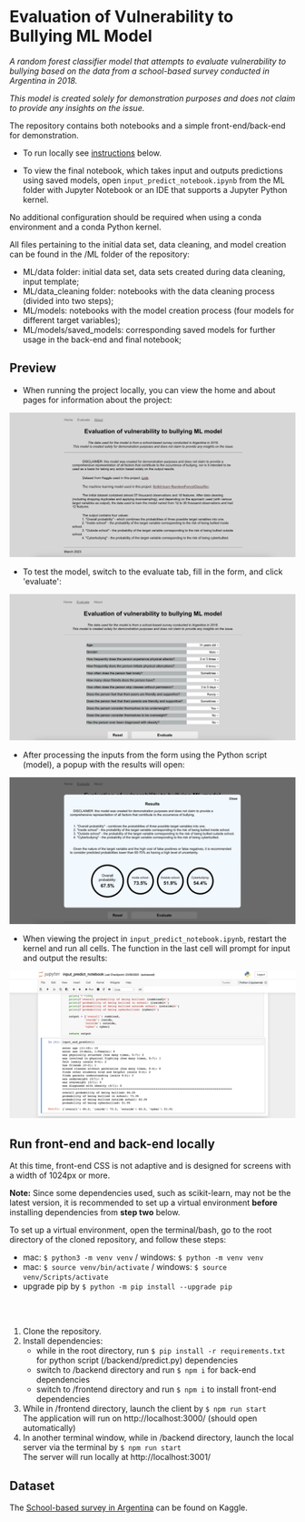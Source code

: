 # Evaluation of Vulnerability to Bullying ML Model

_A random forest classifier model that attempts to evaluate vulnerability to bullying based on the data from a school-based survey conducted in Argentina in 2018._

_This model is created solely for demonstration purposes and does not claim to provide any insights on the issue._  

The repository contains both notebooks and a simple front-end/back-end for demonstration.

* To run locally see [instructions](#run-front-end-and-back-end-locally) below.

* To view the final notebook, which takes input and outputs predictions using saved models, open `input_predict_notebook.ipynb` from the ML folder with Jupyter Notebook or an IDE that supports a Jupyter Python kernel.
  
No additional configuration should be required when using a conda environment and a conda Python kernel.  

All files pertaining to the initial data set, data cleaning, and model creation can be found in the /ML folder of the repository:

* ML/data folder: initial data set, data sets created during data cleaning, input template;
* ML/data_cleaning folder: notebooks with the data cleaning process (divided into two steps);
* ML/models: notebooks with the model creation process (four models for different target variables);
* ML/models/saved_models: corresponding saved models for further usage in the back-end and final notebook;  

## Preview

* When running the project locally, you can view the home and about pages for information about the project:
<img src="./readme_images/about.png" alt="home screenshot">

* To test the model, switch to the evaluate tab, fill in the form, and click 'evaluate':
<img src="./readme_images/form.png" alt="home screenshot">

* After processing the inputs from the form using the Python script (model), a popup with the results will open:
<img src="./readme_images/results.png" alt="home screenshot">

* When viewing the project in `input_predict_notebook.ipynb`, restart the kernel and run all cells. The function in the last cell will prompt for input and output the results:
<img src="./readme_images/notebook.png" alt="home screenshot">


## Run front-end and back-end locally
At this time, front-end CSS is not adaptive and is designed for screens with a width of 1024px or more.  

__Note:__ Since some dependencies used, such as scikit-learn, may not be the latest version, it is recommended to set up a virtual environment __before__ installing dependencies from __step two__ below. 

To set up a virtual environment, open the terminal/bash, go to the root directory of the cloned repository, and follow these steps:
* mac: `$ python3 -m venv venv` / windows: `$ python -m venv venv`
* mac: `$ source venv/bin/activate` / windows: `$ source venv/Scripts/activate`
* upgrade pip by `$ python -m pip install --upgrade pip`
<br>
<br>

1. Clone the repository.
2. Install dependencies:
    - while in the root directory, run `$ pip install -r requirements.txt` for python script (/backend/predict.py) dependencies
    - switch to /backend directory and run `$ npm i` for back-end dependencies
    - switch to /frontend directory and run `$ npm i` to install front-end dependencies
3. While in /frontend directory, launch the client by `$ npm run start`  
   The application will run on http://localhost:3000/ (should open automatically)
4. In another terminal window, while in /backend directory, launch the local server via the terminal by `$ npm run start`  
   The server will run locally at http://localhost:3001/


## Dataset
The [School-based survey in Argentina](https://www.kaggle.com/datasets/leomartinelli/bullying-in-schools) can be found on Kaggle.
